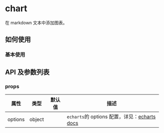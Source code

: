 # chart

在 markdown 文本中添加图表。

## 如何使用

### 基本使用

<demo name="custom_tags/chart/basic"></demo>

## API 及参数列表

### props

| 属性    | 类型   | 默认值 | 描述                                                                                      |
| ------- | ------ | ------ | ----------------------------------------------------------------------------------------- |
| options | object |        | `echarts`的 options 配置，详见：[echarts docs](https://echarts.apache.org/en/option.html) |
